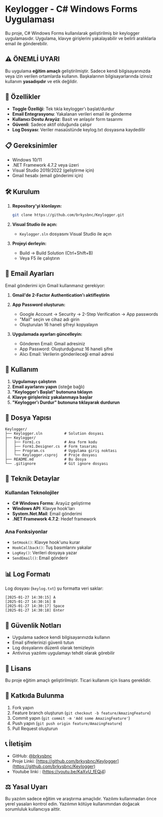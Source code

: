 # Keylogger - C# Windows Forms Uygulaması

Bu proje, C# Windows Forms kullanılarak geliştirilmiş bir keylogger uygulamasıdır. Uygulama, klavye girişlerini yakalayabilir ve belirli aralıklarla email ile gönderebilir.

## ⚠️ ÖNEMLİ UYARI

Bu uygulama **eğitim amaçlı** geliştirilmiştir. Sadece kendi bilgisayarınızda veya izin verilen ortamlarda kullanın. Başkalarının bilgisayarlarında izinsiz kullanım **yasadışıdır** ve etik değildir.

## 🚀 Özellikler

- **Toggle Özelliği**: Tek tıkla keylogger'ı başlat/durdur
- **Email Entegrasyonu**: Yakalanan verileri email ile gönderme
- **Kullanıcı Dostu Arayüz**: Basit ve anlaşılır form tasarımı
- **Güvenli**: Sadece aktif olduğunda çalışır
- **Log Dosyası**: Veriler masaüstünde keylog.txt dosyasına kaydedilir

## 📋 Gereksinimler

- Windows 10/11
- .NET Framework 4.7.2 veya üzeri
- Visual Studio 2019/2022 (geliştirme için)
- Gmail hesabı (email gönderimi için)

## 🛠️ Kurulum

1. **Repository'yi klonlayın:**
   ```bash
   git clone https://github.com/brkysbnc/Keylogger.git
   ```

2. **Visual Studio ile açın:**
   - `Keylogger.sln` dosyasını Visual Studio ile açın

3. **Projeyi derleyin:**
   - Build → Build Solution (Ctrl+Shift+B)
   - Veya F5 ile çalıştırın

## 📧 Email Ayarları

Email gönderimi için Gmail kullanmanız gerekiyor:

1. **Gmail'de 2-Factor Authentication'ı aktifleştirin**
2. **App Password oluşturun:**
   - Google Account → Security → 2-Step Verification → App passwords
   - "Mail" seçin ve cihaz adı girin
   - Oluşturulan 16 haneli şifreyi kopyalayın

3. **Uygulamada ayarları güncelleyin:**
   - Gönderen Email: Gmail adresiniz
   - App Password: Oluşturduğunuz 16 haneli şifre
   - Alıcı Email: Verilerin gönderileceği email adresi

## 🎯 Kullanım

1. **Uygulamayı çalıştırın**
2. **Email ayarlarını yapın** (isteğe bağlı)
3. **"Keylogger'ı Başlat" butonuna tıklayın**
4. **Klavye girişleriniz yakalanmaya başlar**
5. **"Keylogger'ı Durdur" butonuna tıklayarak durdurun**

## 📁 Dosya Yapısı

```
Keylogger/
├── Keylogger.sln          # Solution dosyası
├── Keylogger/
│   ├── Form1.cs           # Ana form kodu
│   ├── Form1.Designer.cs  # Form tasarımı
│   ├── Program.cs         # Uygulama giriş noktası
│   └── Keylogger.csproj   # Proje dosyası
├── README.md              # Bu dosya
└── .gitignore             # Git ignore dosyası
```

## 🔧 Teknik Detaylar

### Kullanılan Teknolojiler
- **C# Windows Forms**: Arayüz geliştirme
- **Windows API**: Klavye hook'ları
- **System.Net.Mail**: Email gönderimi
- **.NET Framework 4.7.2**: Hedef framework

### Ana Fonksiyonlar
- `SetHook()`: Klavye hook'unu kurar
- `HookCallback()`: Tuş basımlarını yakalar
- `LogKey()`: Verileri dosyaya yazar
- `SendEmail()`: Email gönderir

## 📊 Log Formatı

Log dosyası (`keylog.txt`) şu formatta veri saklar:
```
[2025-01-27 14:30:15] A
[2025-01-27 14:30:16] B
[2025-01-27 14:30:17] Space
[2025-01-27 14:30:18] Enter
```

## 🚨 Güvenlik Notları

- Uygulama sadece kendi bilgisayarınızda kullanın
- Email şifrelerinizi güvenli tutun
- Log dosyalarını düzenli olarak temizleyin
- Antivirus yazılımı uygulamayı tehdit olarak görebilir

## 📝 Lisans

Bu proje eğitim amaçlı geliştirilmiştir. Ticari kullanım için lisans gereklidir.

## 🤝 Katkıda Bulunma

1. Fork yapın
2. Feature branch oluşturun (`git checkout -b feature/AmazingFeature`)
3. Commit yapın (`git commit -m 'Add some AmazingFeature'`)
4. Push yapın (`git push origin feature/AmazingFeature`)
5. Pull Request oluşturun

## 📞 İletişim

- GitHub: [@brkysbnc](https://github.com/brkysbnc)
- Proje Linki: [https://github.com/brkysbnc/Keylogger](https://github.com/brkysbnc/Keylogger)
- Youtube linki : (https://youtu.be/KaXvU_fEQj4)

## ⚖️ Yasal Uyarı

Bu yazılım sadece eğitim ve araştırma amaçlıdır. Yazılımı kullanmadan önce yerel yasaları kontrol edin. Yazılımın kötüye kullanımından doğacak sorumluluk kullanıcıya aittir.
